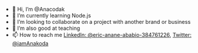 - 👋 Hi, I’m @Anacodak
- 🌱 I’m currently learning Node.js
- 💞️ I’m looking to collaborate on a project with another brand or business
- 💞️ I’m also good at teaching
- 📫 How to reach me [LinkedIn: @eric-anane-ababio-384761226](https://www.linkedin.com/in/eric-anane-ababio-384761226/), 
     [Twitter: @iamAnakoda](https://twitter.com/iamAnakoda)
